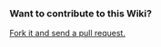 ### Want to contribute to this Wiki?

[Fork it and send a pull request.](https://github.com/saratrajput/Deep_Object_Pose-wiki.git)
